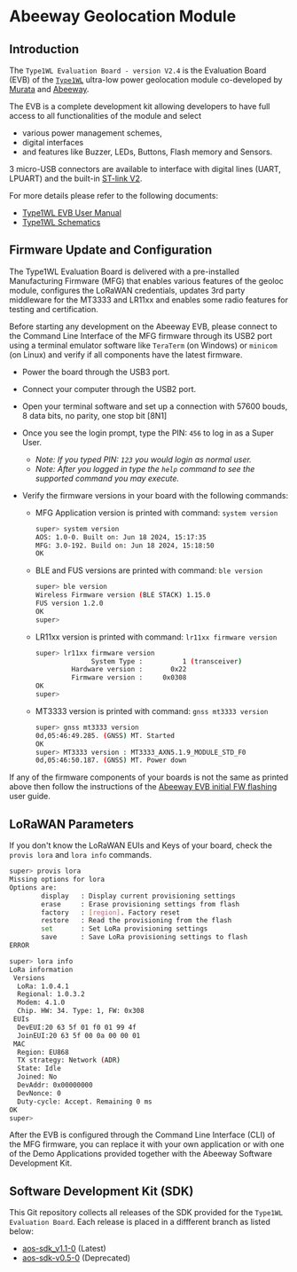 
# Abeeway Geolocation Module

## Introduction

The `Type1WL Evaluation Board - version V2.4` is the Evaluation Board (EVB) of the
[`Type1WL`](https://www.abeeway.com/wp-content/uploads/2022/04/Abeeway_Geolocation-module-data-sheet_2022-v05.pdf)
ultra-low power geolocation module co-developed by
[Murata](https://www.murata.com) and [Abeeway](https://www.abeeway.com/).

The EVB is a complete development kit allowing developers to have full access to all functionalities of the module and select

- various power management schemes,
- digital interfaces
- and features like Buzzer, LEDs, Buttons, Flash memory and Sensors.

3 micro-USB connectors are available to interface with digital lines (UART, LPUART) and the built-in
[ST-link V2](https://www.st.com/en/development-tools/st-link-v2.html).

For more details please refer to the following documents:

- [Type1WL EVB User Manual](https://github.com/Abeeway/abeeway-geolocation-module/tree/master/docs/Type1WL-EVB_user_manual.pdf)
- [Type1WL Schematics](https://github.com/Abeeway/abeeway-geolocation-module/tree/master/docs/Type1WL-EVB_v2_4_20221014-1_abw.pdf)


## Firmware Update and Configuration

The Type1WL Evaluation Board is delivered with a pre-installed Manufacturing Firmware (MFG) that enables various features of the geoloc module, configures the LoRaWAN credentials, updates 3rd party middleware for the MT3333 and LR11xx and enables some radio features for testing and certification.

Before starting any development on the Abeeway EVB, please connect to the Command Line Interface of the MFG firmware through its USB2 port using a terminal emulator software like `TeraTerm` (on Windows) or `minicom` (on Linux) and verify if all components have the latest firmware.

- Power the board through the USB3 port.
- Connect your computer through the USB2 port.
- Open your terminal software and set up a connection with 57600 bouds, 8 data bits, no parity, one stop bit [8N1]
- Once you see the login prompt, type the PIN: `456` to log in as a Super User. 

  - *Note: If you typed PIN: `123` you would login as normal user.*
  - *Note: After you logged in type the `help` command to see the supported command you may execute.*

- Verify the firmware versions in your board with the following commands:

  - MFG Application version is printed with command: `system version`

    ```bash
    super> system version
    AOS: 1.0-0. Built on: Jun 18 2024, 15:17:35
    MFG: 3.0-192. Build on: Jun 18 2024, 15:18:50
    OK
    ````

  - BLE and FUS versions are printed with command: `ble version`

    ```bash
    super> ble version
    Wireless Firmware version (BLE STACK) 1.15.0
    FUS version 1.2.0
    OK
    super> 
    ```

  - LR11xx version is printed with command: `lr11xx firmware version`
  
    ```bash
    super> lr11xx firmware version
                  System Type :          1 (transceiver)
             Hardware version :       0x22
             Firmware version :     0x0308
    OK
    super> 
    ```
  
  - MT3333 version is printed with command: `gnss mt3333 version`

    ```bash
    super> gnss mt3333 version
    0d,05:46:49.285. (GNSS) MT. Started
    OK
    super> MT3333 version : MT3333_AXN5.1.9_MODULE_STD_F0
    0d,05:46:50.187. (GNSS) MT. Power down
    ```

If any of the firmware components of your boards is not the same as printed above then follow the instructions of the [Abeeway EVB initial FW flashing](https://github.com/Abeeway/abeeway-geolocation-module/tree/master/docs/Type1WL-EVB_first_flash.md) user guide.

## LoRaWAN Parameters

If you don't know the LoRaWAN EUIs and Keys of your board, check the `provis lora` and `lora info` commands.

   ```bash
   super> provis lora    
   Missing options for lora
   Options are:
           display   : Display current provisioning settings
           erase     : Erase provisioning settings from flash
           factory   : [region]. Factory reset
           restore   : Read the provisioning from the flash
           set       : Set LoRa provisioning settings
           save      : Save LoRa provisioning settings to flash
   ERROR
   ```

   ```bash
   super> lora info
   LoRa information
    Versions
     LoRa: 1.0.4.1
     Regional: 1.0.3.2
     Modem: 4.1.0
     Chip. HW: 34. Type: 1, FW: 0x308
    EUIs
     DevEUI:20 63 5f 01 f0 01 99 4f
     JoinEUI:20 63 5f 00 0a 00 00 01
    MAC
     Region: EU868
     TX strategy: Network (ADR)
     State: Idle
     Joined: No
     DevAddr: 0x00000000
     DevNonce: 0
     Duty-cycle: Accept. Remaining 0 ms
   OK
   super>
   ```

After the EVB is configured through the Command Line Interface (CLI) of the MFG firmware, you can replace it with your own application or with one of the Demo Applications provided together with the Abeeway Software Development Kit.  

## Software Development Kit (SDK)

This Git repository collects all releases of the SDK provided for the `Type1WL Evaluation Board`.
Each release is placed in a diffferent branch as listed below:

- [aos-sdk_v1.1-0](https://github.com/Abeeway/abeeway-geolocation-module/tree/aos-sdk_v1.1-0) (Latest)
- [aos-sdk-v0.5-0](https://github.com/Abeeway/abeeway-geolocation-module/tree/aos-sdk-release-V0.5-0-2023.02.24) (Deprecated)
